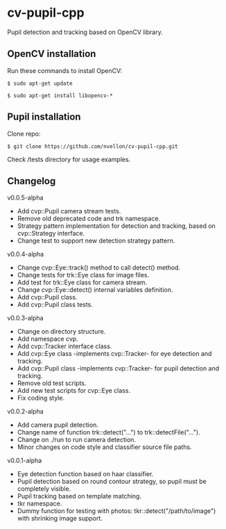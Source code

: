 cv-pupil-cpp
============

Pupil detection and tracking based on OpenCV library.


OpenCV installation
-------------------

Run these commands to install OpenCV: 

    $ sudo apt-get update

    $ sudo apt-get install libopencv-*


Pupil installation
------------------

Clone repo:

    $ git clone https://github.com/nvellon/cv-pupil-cpp.git

Check /tests directory for usage examples.


Changelog
---------

v0.0.5-alpha
- Add cvp::Pupil camera stream tests.
- Remove old deprecated code and trk namespace.
- Strategy pattern implementation for detection and tracking, based on cvp::Strategy interface.
- Change test to support new detection strategy pattern.

v0.0.4-alpha
- Change cvp::Eye::track() method to call detect() method.
- Change tests for trk::Eye class for image files. 
- Add test for trk::Eye class for camera stream.
- Change cvp::Eye::detect() internal variables definition.
- Add cvp::Pupil class.
- Add cvp::Pupil class tests.

v0.0.3-alpha
- Change on directory structure.
- Add namespace cvp. 
- Add cvp::Tracker interface class. 
- Add cvp::Eye class -implements cvp::Tracker- for eye detection and tracking. 
- Add cvp::Pupil class -implements cvp::Tracker- for pupil detection and tracking.
- Remove old test scripts.
- Add new test scripts for cvp::Eye class.
- Fix coding style.

v0.0.2-alpha
- Add camera pupil detection.
- Change name of function trk::detect("...") to trk::detectFile("...").
- Change on ./run to run camera detection.
- Minor changes on code style and classifier source file paths.

v0.0.1-alpha
- Eye detection function based on haar classifier.
- Pupil detection based on round contour strategy, so pupil must be completely visible.
- Pupil tracking based on template matching.
- tkr namespace.
- Dummy function for testing with photos: tkr::detect("/path/to/image") with shrinking image support.

